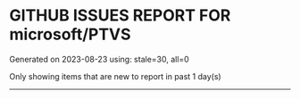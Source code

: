 
# GITHUB ISSUES REPORT FOR microsoft/PTVS


Generated on 2023-08-23 using: stale=30, all=0


Only showing items that are new to report in past 1 day(s)


---

